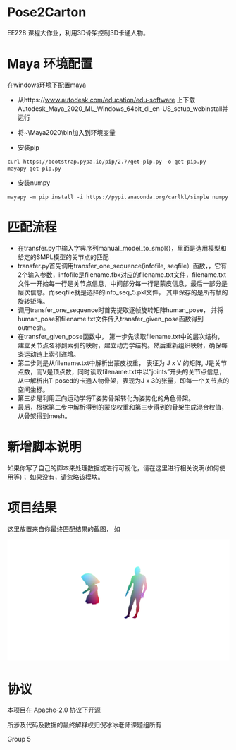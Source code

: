 # Pose2Carton 

EE228 课程大作业，利用3D骨架控制3D卡通人物。



# Maya 环境配置

在windows环境下配置maya

- 从https://www.autodesk.com/education/edu-software 上下载Autodesk_Maya_2020_ML_Windows_64bit_di_en-US_setup_webinstall并运行

- 将~\Maya2020\bin加入到环境变量
- 安装pip
```
curl https://bootstrap.pypa.io/pip/2.7/get-pip.py -o get-pip.py
mayapy get-pip.py
```

- 安装numpy
```
mayapy -m pip install -i https://pypi.anaconda.org/carlkl/simple numpy
```

# 匹配流程

- 在transfer.py中输入字典序列manual_model_to_smpl{}，里面是选用模型和给定的SMPL模型的关节点的匹配
- transfer.py首先调用transfer_one_sequence(infofile, seqfile）函数，，它有2个输入参数，infofile是filename.fbx对应的filename.txt文件，filename.txt文件一开始每一行是关节点信息，中间部分每一行是蒙皮信息，最后一部分是层次信息。而seqfile就是选择的info_seq_5.pkl文件， 其中保存的是所有帧的旋转矩阵。
- 调用transfer_one_sequence时首先提取逐帧旋转矩阵human_pose， 并将human_pose和filename.txt文件传入transfer_given_pose函数得到outmesh。
- 在transfer_given_pose函数中， 第一步先读取filename.txt中的层次结构，建立关节点名称到索引的映射，建立动力学结构。然后重新组织映射，确保每条运动链上索引递增。
- 第二步则是从filename.txt中解析出蒙皮权重， 表征为 J x V 的矩阵, J是关节点数，而V是顶点数，同时读取filename.txt中以“joints”开头的关节点信息， 从中解析出T-posed的卡通人物骨架，表现为J x 3的张量，即每一个关节点的空间坐标。
- 第三步是利用正向运动学将T姿势骨架转化为姿势化的角色骨架。
- 最后，根据第二步中解析得到的蒙皮权重和第三步得到的骨架生成混合权值，从骨架得到mesh。



# 新增脚本说明

如果你写了自己的脚本来处理数据或进行可视化，请在这里进行相关说明(如何使用等)； 如果没有，请忽略该模块。



# 项目结果

这里放置来自你最终匹配结果的截图， 如

![image](../img/9838.png)





# 协议 
本项目在 Apache-2.0 协议下开源

所涉及代码及数据的最终解释权归倪冰冰老师课题组所有

Group 5
